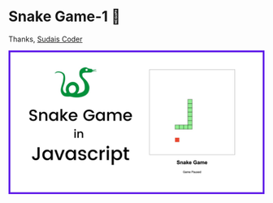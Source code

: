 # Snake Game-1 🐍


Thanks,
[Sudais Coder](https://www.youtube.com/c/SudaisCoder)

![preview](https://github.com/SudaisDeveloper/Games/blob/ee81d8cf9c256c452299620d2e997ba27b2373c8/Snake%20Game/preview.jpg)
